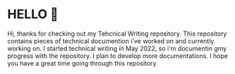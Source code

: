 # HELLO 👋
Hi, thanks for checking out my Tehcnical Writing repository.
This repository contains pieces of technical documention i've worked on and currently working on. I started technical writing in May 2022, so i'm documentin gmy progress with the repository.
I plan to develop more documentations. 
I hope you have a great time going through this repository
